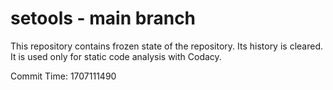 # setools - main branch

This repository contains frozen state of the repository.
Its history is cleared. It is used only for static code
analysis with Codacy.

Commit Time: 1707111490